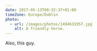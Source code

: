 ```yaml
---
date: 2017-05-13T00:32:37+01:00
timeZone: Europe/Dublin
photo:
  - url: /images/photos/1494631957.jpg
    alt: A friendly horse.
---
```

Also, this guy.
